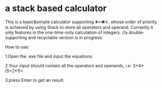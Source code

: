 # a stack based calculator
This is a basic&amp;simple calculator supporting ➕➖✖➗, whose order of priority is achieved by using Stack to store all operators and operand. Currently it only features in the one-time-only calculation of integers. //a double-supporting and recyclable version is in progress.

How to use:

1.Open the .exe file and input the equations. 

2.Your input should contain all the operators and operands, i.e: 3+4*(5+2*1)=

3.press Enter to get an result.
